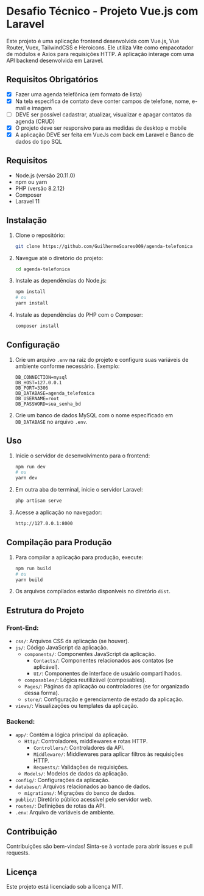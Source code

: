 # Desafio Técnico - Projeto Vue.js com Laravel

Este projeto é uma aplicação frontend desenvolvida com Vue.js, Vue Router, Vuex, TailwindCSS e Heroicons. Ele utiliza Vite como empacotador de módulos e Axios para requisições HTTP. A aplicação interage com uma API backend desenvolvida em Laravel.

## Requisitos Obrigatórios

- [x] Fazer uma agenda telefônica (em formato de lista)
- [x] Na tela específica de contato deve conter campos de telefone, nome, e-mail e imagem
- [ ] DEVE ser possível cadastrar, atualizar, visualizar e apagar contatos da agenda (CRUD)
- [x] O projeto deve ser responsivo para as medidas de desktop e mobile
- [x] A aplicação DEVE ser feita em VueJs com back em Laravel e Banco de dados do tipo SQL

## Requisitos

- Node.js (versão 20.11.0)
- npm ou yarn
- PHP (versão 8.2.12)
- Composer
- Laravel 11

## Instalação

1. Clone o repositório:

    ```bash
    git clone https://github.com/GuilhermeSoares009/agenda-telefonica
    ```

2. Navegue até o diretório do projeto:

    ```bash
    cd agenda-telefonica
    ```

3. Instale as dependências do Node.js:

    ```bash
    npm install
    # ou
    yarn install
    ```

4. Instale as dependências do PHP com o Composer:

    ```bash
    composer install
    ```

## Configuração

1. Crie um arquivo `.env` na raiz do projeto e configure suas variáveis de ambiente conforme necessário. Exemplo:

    ```env
    DB_CONNECTION=mysql
    DB_HOST=127.0.0.1
    DB_PORT=3306
    DB_DATABASE=agenda_telefonica
    DB_USERNAME=root
    DB_PASSWORD=sua_senha_bd
    ```

2. Crie um banco de dados MySQL com o nome especificado em `DB_DATABASE` no arquivo `.env`.

## Uso

1. Inicie o servidor de desenvolvimento para o frontend:

    ```bash
    npm run dev
    # ou
    yarn dev
    ```

2. Em outra aba do terminal, inicie o servidor Laravel:

    ```bash
    php artisan serve
    ```

3. Acesse a aplicação no navegador:

    ```bash
    http://127.0.0.1:8000
    ```

## Compilação para Produção

1. Para compilar a aplicação para produção, execute:

    ```bash
    npm run build
    # ou
    yarn build
    ```

2. Os arquivos compilados estarão disponíveis no diretório `dist`.

## Estrutura do Projeto

### Front-End:

- `css/`: Arquivos CSS da aplicação (se houver).
- `js/`: Código JavaScript da aplicação.
  - `components/`: Componentes JavaScript da aplicação.
    - `Contacts/`: Componentes relacionados aos contatos (se aplicável).
    - `UI/`: Componentes de interface de usuário compartilhados.
  - `composables/`: Lógica reutilizável (composables).
  - `Pages/`: Páginas da aplicação ou controladores (se for organizado dessa forma).
  - `store/`: Configuração e gerenciamento de estado da aplicação.
- `views/`: Visualizações ou templates da aplicação.

### Backend:

- `app/`: Contém a lógica principal da aplicação.
  - `Http/`: Controladores, middlewares e rotas HTTP.
    - `Controllers/`: Controladores da API.
    - `Middleware/`: Middlewares para aplicar filtros às requisições HTTP.
    - `Requests/`: Validações de requisições.
  - `Models/`: Modelos de dados da aplicação.
- `config/`: Configurações da aplicação.
- `database/`: Arquivos relacionados ao banco de dados.
  - `migrations/`: Migrações do banco de dados.
- `public/`: Diretório público acessível pelo servidor web.
- `routes/`: Definições de rotas da API.
- `.env`: Arquivo de variáveis de ambiente.

## Contribuição

Contribuições são bem-vindas! Sinta-se à vontade para abrir issues e pull requests.

## Licença

Este projeto está licenciado sob a licença MIT.

